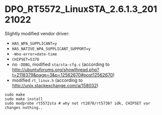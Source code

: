 # DPO_RT5572_LinuxSTA_2.6.1.3_20121022

Slightly modified vendor driver:
- `HAS_WPA_SUPPLICANT=y`
- `HAS_NATIVE_WPA_SUPPLICANT_SUPPORT=y`
- `-Wno-error=date-time`
- `CHIPSET=5370`
- no `-DDBG`, modified `sta/sta-cfg.c` (according to http://ubuntuforums.org/showthread.php?t=2118379&page=3&p=12562670#post12562670)
- modified `rt_linux.h` (according to http://unix.stackexchange.com/a/158032)

```
sudo make
sudo make install
sudo modprobe rt5572sta # why not rt2870/rt5730? idk, CHIPSET var changes nothing..
```
